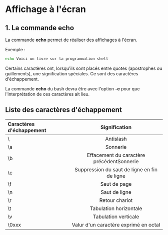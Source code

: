 # Affichage à l'écran

## 1. La commande echo
La commande __echo__ permet de réaliser des affichages à l'écran.

Exemple : 

```sh
echo Voici un livre sur la programmation shell
```

Certains caractères ont, lorsqu'ils sont placés entre quotes (apostrophes ou guillements), une signification spéciales. Ce sont des caractères d'échappement.

La commande __echo__ du bash devra être avec l'option __-e__ pour que l'interprétation de ces caractères ait lieu.

## Liste des caractères d'échappement

| Caractères d'échappement   | Signification                                    |
| :------------------------- |:------------------------------------------------:|
| \\                         |   Antislash                                      |
| \a                         |   Sonnerie                                       |
| \b                         |   Effacement du caractère précédentSonnerie      |
| \c                         |   Suppression du saut de ligne en fin de ligne   |
| \f                         |   Saut de page   |
| \n                         |   Saut de ligne  |
| \r                         |   Retour chariot |
| \t                         |   Tabulation horizontale |
| \v                         |   Tabulation verticale       |
| \0xxx                      |   Valur d'un caractère exprimé en octal |


